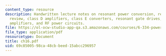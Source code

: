 ```yaml
---
content_type: resource
description: Handwritten lecture notes on resonant power conversion, resonant circuit
  review, class D amplifiers, class E converters, resonant gate drives, multi-stage
  amplifiers, and RF power circuits.
file: https://ol-ocw-studio-app-qa.s3.amazonaws.com/courses/6-334-power-electronics-spring-2007/69c8500598ca48cbbeed15abcc296957_ch16.pdf
file_type: application/pdf
resourcetype: Document
title: ch16.pdf
uid: 69c85005-98ca-48cb-beed-15abcc296957
---
```

